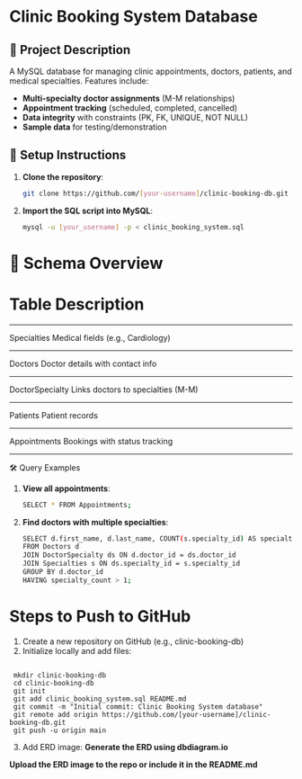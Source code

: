 # Clinic Booking System Database

## 🏥 Project Description
A MySQL database for managing clinic appointments, doctors, patients, and medical specialties. Features include:
- **Multi-specialty doctor assignments** (M-M relationships)
- **Appointment tracking** (scheduled, completed, cancelled)
- **Data integrity** with constraints (PK, FK, UNIQUE, NOT NULL)
- **Sample data** for testing/demonstration

## 🚀 Setup Instructions
1. **Clone the repository**:
   ```bash
   git clone https://github.com/[your-username]/clinic-booking-db.git
2. **Import the SQL script into MySQL**:
   ```bash
   mysql -u [your_username] -p < clinic_booking_system.sql
   
# 📂 Schema Overview

# Table	                                                    Description
________________________________________________________________________________________________
Specialties	                                                 Medical fields (e.g., Cardiology)
________________________________________________________________________________________________
Doctors	                                                    Doctor details with contact info
________________________________________________________________________________________________
DoctorSpecialty                                              Links doctors to specialties (M-M)
________________________________________________________________________________________________
Patients	                                                    Patient records
________________________________________________________________________________________________
Appointments	                                              Bookings with status tracking
________________________________________________________________________________________________

🛠️ Query Examples
1. **View all appointments**:
   ```bash
   SELECT * FROM Appointments;
2. **Find doctors with multiple specialties**:
   ```bash
   SELECT d.first_name, d.last_name, COUNT(s.specialty_id) AS specialty_count
   FROM Doctors d
   JOIN DoctorSpecialty ds ON d.doctor_id = ds.doctor_id
   JOIN Specialties s ON ds.specialty_id = s.specialty_id
   GROUP BY d.doctor_id
   HAVING specialty_count > 1;


# Steps to Push to GitHub
   1. Create a new repository on GitHub (e.g., clinic-booking-db)
   2. Initialize locally and add files:
      ```bash
     mkdir clinic-booking-db
     cd clinic-booking-db
     git init
     git add clinic_booking_system.sql README.md
     git commit -m "Initial commit: Clinic Booking System database"
     git remote add origin https://github.com/[your-username]/clinic-booking-db.git
     git push -u origin main
     
   3. Add ERD image:
   **Generate the ERD using dbdiagram.io**
      
   **Upload the ERD image to the repo or include it in the README.md**
